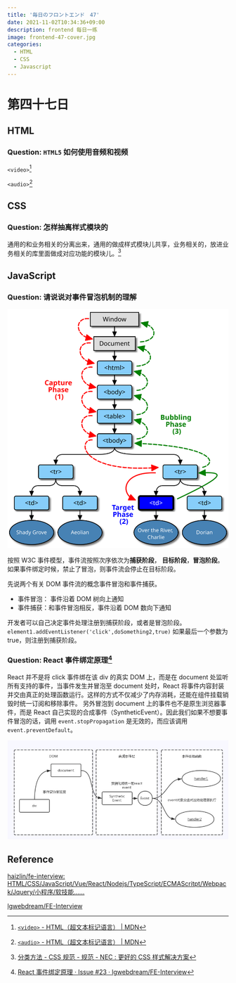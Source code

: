 ```yaml
---
title: '毎日のフロントエンド　47'
date: 2021-11-02T10:34:36+09:00
description: frontend 每日一练
image: frontend-47-cover.jpg
categories:
  - HTML
  - CSS
  - Javascript
---
```


# 第四十七日

## HTML

### **Question:** `HTML5` 如何使用音频和视频

`<video>`[^1]

[^1]: [`<video>` - HTML（超文本标记语言） | MDN](https://developer.mozilla.org/zh-CN/docs/Web/HTML/Element/video)

`<audio>`[^2]

[^2]: [`<audio>` - HTML（超文本标记语言） | MDN](https://developer.mozilla.org/zh-CN/docs/Web/HTML/Element/audio)

## CSS

### **Question:** 怎样抽离样式模块的

通用的和业务相关的分离出来，通用的做成样式模块儿共享，业务相关的，放进业务相关的库里面做成对应功能的模块儿。[^3]

[^3]: [分类方法 - CSS 规范 - 规范 - NEC : 更好的 CSS 样式解决方案](http://nec.netease.com/standard/css-sort.html)

## JavaScript

### **Question:** 请说说对事件冒泡机制的理解

![event-flow](event-flow.svg)

按照 W3C 事件模型，事件流按照次序依次为**捕获阶段**， **目标阶段**，**冒泡阶段**。如果事件绑定时候，禁止了冒泡，则事件流会停止在目标阶段。

先说两个有关 DOM 事件流的概念事件冒泡和事件捕获。

- 事件冒泡： 事件沿着 DOM 树向上通知
- 事件捕获：和事件冒泡相反，事件沿着 DOM 数向下通知

开发者可以自己决定事件处理注册到捕获阶段，或者是冒泡阶段。
`element1.addEventListener('click',doSomething2,true)` 如果最后一个参数为 true，则注册到捕获阶段。

### **Question:** React 事件绑定原理[^4]

React 并不是将 click 事件绑在该 div 的真实 DOM 上，而是在 document 处监听所有支持的事件，当事件发生并冒泡至 document 处时，React 将事件内容封装并交由真正的处理函数运行。这样的方式不仅减少了内存消耗，还能在组件挂载销毁时统一订阅和移除事件。
另外冒泡到 document 上的事件也不是原生浏览器事件，而是 React 自己实现的合成事件（SyntheticEvent）。因此我们如果不想要事件冒泡的话，调用 `event.stopPropagation` 是无效的，而应该调用 `event.preventDefault`。

![react-event](react-event-flow.png)

[^4]: [React 事件绑定原理 · Issue #23 · lgwebdream/FE-Interview](https://github.com/lgwebdream/FE-Interview/issues/23)

## Reference

[haizlin/fe-interview: HTML/CSS/JavaScript/Vue/React/Nodejs/TypeScript/ECMAScritpt/Webpack/Jquery/小程序/软技能……](https://github.com/haizlin/fe-interview)

[lgwebdream/FE-Interview ](https://github.com/lgwebdream/FE-Interview)
